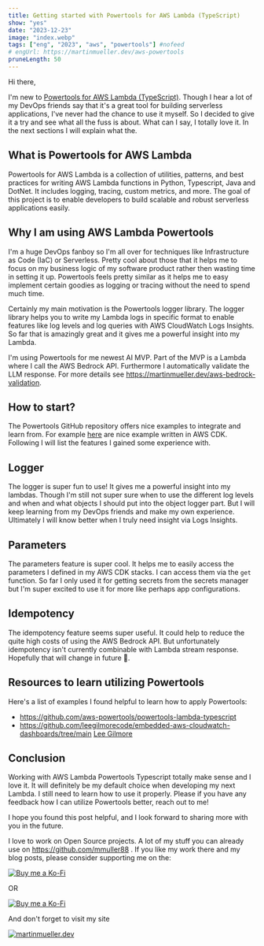 ```yaml
---
title: Getting started with Powertools for AWS Lambda (TypeScript)
show: "yes"
date: "2023-12-23"
image: "index.webp"
tags: ["eng", "2023", "aws", "powertools"] #nofeed
# engUrl: https://martinmueller.dev/aws-powertools
pruneLength: 50
---
```


Hi there,

I'm new to [Powertools for AWS Lambda (TypeScript)](https://docs.powertools.aws.dev/lambda/typescript/latest/). Though I hear a lot of my DevOps friends say that it's a great tool for building serverless applications, I've never had the chance to use it myself. So I decided to give it a try and see what all the fuss is about. What can I say, I totally love it. In the next sections I will explain what the.

## What is Powertools for AWS Lambda

Powertools for AWS Lambda is a collection of utilities, patterns, and best practices for writing AWS Lambda functions in Python, Typescript, Java and DotNet. It includes logging, tracing, custom metrics, and more. The goal of this project is to enable developers to build scalable and robust serverless applications easily.

## Why I am using AWS Lambda Powertools

I'm a huge DevOps fanboy so I'm all over for techniques like Infrastructure as Code (IaC) or Serverless. Pretty cool about those that it helps me to focus on my business logic of my software product rather then wasting time in setting it up. Powertools feels pretty similar as it helps me to easy implement certain goodies as logging or tracing without the need to spend much time.

Certainly my main motivation is the Powertools logger library. The logger library helps you to write my Lambda logs in specific format to enable features like log levels and log queries with AWS CloudWatch Logs Insights. So far that is amazingly great and it gives me a powerful insight into my Lambda.

I'm using Powertools for me newest AI MVP. Part of the MVP is a Lambda where I call the AWS Bedrock API. Furthermore I automatically validate the LLM response. For more details see https://martinmueller.dev/aws-bedrock-validation.

## How to start?

The Powertools GitHub repository offers nice examples to integrate and learn from. For example [here](https://github.com/aws-powertools/powertools-lambda-typescript) are nice example written in AWS CDK. Following I will list the features I gained some experience with.

## Logger

The logger is super fun to use! It gives me a powerful insight into my lambdas. Though I'm still not super sure when to use the different log levels and when and what objects I should put into the object logger part. But I will keep learning from my DevOps friends and make my own experience. Ultimately I will know better when I truly need insight via Logs Insights.

## Parameters

The parameters feature is super cool. It helps me to easily access the parameters I defined in my AWS CDK stacks. I can access them via the `get` function. So far I only used it for getting secrets from the secrets manager but I'm super excited to use it for more like perhaps app configurations.

## Idempotency

The idempotency feature seems super useful. It could help to reduce the quite high costs of using the AWS Bedrock API. But unfortunately idempotency isn't currently combinable with Lambda stream response. Hopefully that will change in future 🤞.

## Resources to learn utilizing Powertools

Here's a list of examples I found helpful to learn how to apply Powertools:

- https://github.com/aws-powertools/powertools-lambda-typescript
- https://github.com/leegilmorecode/embedded-aws-cloudwatch-dashboards/tree/main [Lee Gilmore](https://github.com/leegilmorecode)

## Conclusion

Working with AWS Lambda Powertools Typescript totally make sense and I love it. It will definitely be my default choice when developing my next Lambda. I still need to learn how to use it properly. Please if you have any feedback how I can utilize Powertools better, reach out to me!

I hope you found this post helpful, and I look forward to sharing more with you in the future.

I love to work on Open Source projects. A lot of my stuff you can already use on <https://github.com/mmuller88> . If you like my work there and my blog posts, please consider supporting me on the:

[![Buy me a Ko-Fi](https://storage.ko-fi.com/cdn/useruploads/png_d554a01f-60f0-4969-94d1-7b69f3e28c2fcover.jpg?v=69a332f2-b808-4369-8ba3-dae0d1100dd4)](https://ko-fi.com/T6T1BR59W)

OR

[![Buy me a Ko-Fi](https://theastrologypodcast.com/wp-content/uploads/2015/06/become-my-patron-05.jpg)](https://www.patreon.com/bePatron?u=29010217)

And don't forget to visit my site

[![martinmueller.dev](https://martinmueller.dev/static/84caa5292a6d0c37c48ae280d04b5fa6/a7715/joint.jpg)](https://martinmueller.dev/resume)
